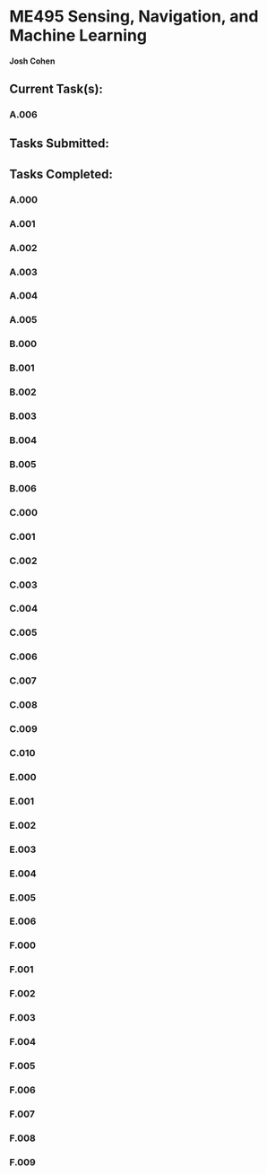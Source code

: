 # ME495 Sensing, Navigation, and Machine Learning
#### Josh Cohen

## Current Task(s):
### A.006 

## Tasks Submitted:

## Tasks Completed:
### A.000
### A.001
### A.002
### A.003
### A.004
### A.005
### B.000
### B.001
### B.002
### B.003
### B.004
### B.005
### B.006
### C.000
### C.001
### C.002
### C.003
### C.004
### C.005
### C.006
### C.007
### C.008 
### C.009
### C.010
### E.000
### E.001
### E.002
### E.003
### E.004
### E.005
### E.006
### F.000
### F.001
### F.002
### F.003
### F.004
### F.005
### F.006
### F.007
### F.008
### F.009
